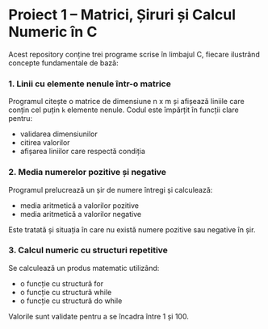 # Proiect 1 – Matrici, Șiruri și Calcul Numeric în C

Acest repository conține trei programe scrise în limbajul C, fiecare ilustrând concepte fundamentale de bază:

### 1. Linii cu elemente nenule într-o matrice

Programul citește o matrice de dimensiune n x m și afișează liniile care conțin cel puțin `k` elemente nenule. Codul este împărțit în funcții clare pentru:
- validarea dimensiunilor
- citirea valorilor
- afișarea liniilor care respectă condiția

### 2. Media numerelor pozitive și negative

Programul prelucrează un șir de numere întregi și calculează:
- media aritmetică a valorilor pozitive
- media aritmetică a valorilor negative  

Este tratată și situația în care nu există numere pozitive sau negative în șir.

###  3. Calcul numeric cu structuri repetitive

Se calculează un produs matematic utilizând:
- o funcție cu structură for
- o funcție cu structură while
- o funcție cu structură do while

Valorile sunt validate pentru a se încadra între 1 și 100.
